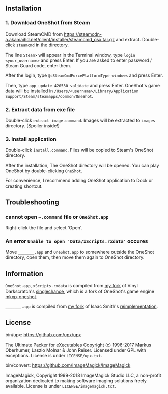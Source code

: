 ## Installation

### 1. Download OneShot from Steam

Download SteamCMD from https://steamcdn-a.akamaihd.net/client/installer/steamcmd_osx.tar.gz and
extract.  Double-click `steamcmd` in the directory.

The line `Steam>` will appear in the Terminal window, type `login <your_username>` and press Enter.
If you are asked to enter password / Steam Guard code, enter them.

After the login, type `@sSteamCmdForcePlatformType windows` and press Enter.

Then, type `app_update 420530 validate` and press Enter. OneShot's game data will be installed in
`/Users/<username>/Library/Application Support/Steam/steamapps/common/OneShot`.

### 2. Extract data from exe file

Double-click `extract-image.command`. Images will be extracted to `images` directory. (Spoiler inside!)

### 3. Install application

Double-click `install.command`.  Files will be copied to Steam's OneShot directory.

After the installation, The OneShot directory will be opened. You can play OneShot by double-clicking `OneShot`.

For convenience, I recommend adding OneShot application to Dock or creating shortcut.

## Troubleshooting

### cannot open `~.command` file or `OneShot.app`

Right-click the file and select 'Open'.

### An error `Unable to open 'Data/xScripts.rxdata'` occures

Move `_______.app` and `OneShot.app` to somewhere outside the OneShot directory,
open them, then move them again to OneShot directory.

## Information

`OneShot.app`, `xScripts.rxdata` is compiled from [my fork](https://github.com/popkirby/synglechance) of Vinyl Darkscratch's
[singlechance](https://github.com/vinyldarkscratch/synglechance),
which is a fork of OneShot's game engine [mkxp-oneshot](https://github.com/elizagamedev/mkxp-oneshot).

`_______.app` is compiled from [my fork](https://github.com/popkirby/OneShot-Journal) of Isaac Smith's
[reimplementation](https://github.com/hunternet93/OneShot-Journal).


## License

bin/upx: https://github.com/upx/upx

The Ultimate Packer for eXecutables
Copyright (c) 1996-2017 Markus Oberhumer, Laszlo Molnar & John Reiser.
Licensed under GPL with exceptions.
License is under `LICENSE/upx.txt`.

bin/convert: https://github.com/ImageMagick/ImageMagick

ImageMagick, Copyright 1999-2018 ImageMagick Studio LLC, a non-profit organization dedicated to making software imaging solutions freely available.
License is under `LICENSE/imagemagick.txt`.
